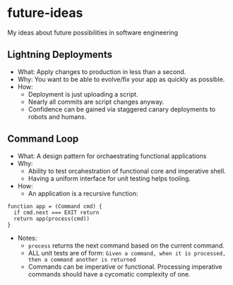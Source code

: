 # future-ideas
My ideas about future possibilities in software engineering

## Lightning Deployments
* What: Apply changes to production in less than a second.
* Why: You want to be able to evolve/fix your app as quickly as possible.
* How:
  * Deployment is just uploading a script.
  * Nearly all commits are script changes anyway.
  * Confidence can be gained via staggered canary deployments to robots and humans.

## Command Loop
* What: A design pattern for orchaestrating functional applications
* Why: 
  * Ability to test orcahestration of functional core and imperative shell.
  * Having a uniform interface for unit testing helps tooling.
* How: 
  * An application is a recursive function:
```
function app = (Command cmd) {
  if cmd.next === EXIT return
  return app(process(cmd))
}
```
* Notes:
  * `process` returns the next command based on the current command.
  * ALL unit tests are of form: `Given a command, when it is processed, then a command another is returned`
  * Commands can be imperative or functional. Processing imperative commands should have a cycomatic complexity of one.
  
  
